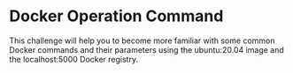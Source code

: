# Docker Operation Command

This challenge will help you to become more familiar with some common Docker commands and their parameters using the ubuntu:20.04 image and the localhost:5000 Docker registry.

